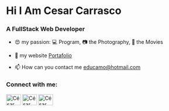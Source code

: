 # Hi I Am Cesar Carrasco
### A FullStack Web Developer

- :heart_eyes: my passion: :computer: Program, :camera: the Photography, :movie_camera: the Movies 

- :bookmark_tabs: my website [Portafolio](http://eduardocarrasco.photography/Portafolio/)

- 📫 How can you contact me educamo@hotmail.com

### Connect with me:

<p align="left">
<a href="https://www.facebook.com/cesarcarrascowebdev" target="blank"><img align="center" src="https://cdn.jsdelivr.net/npm/simple-icons@3.0.1/icons/facebook.svg" alt="César Eduardo Carrasco M" height="30" width="40" /></a>
<a href="http://www.instagram.com/swadevelop" target="blank"><img align="center" src="https://cdn.jsdelivr.net/npm/simple-icons@3.0.1/icons/instagram.svg" alt="César Eduardo Carrasco M." height="30" width="40" /></a>
<a href="https://www.linkedin.com/in/educamo/" target="blank"><img align="center" src="https://cdn.jsdelivr.net/npm/simple-icons@3.0.1/icons/linkedin.svg" alt="César Eduardo Carrasco M." height="30" width="40" /></a>
</p>

